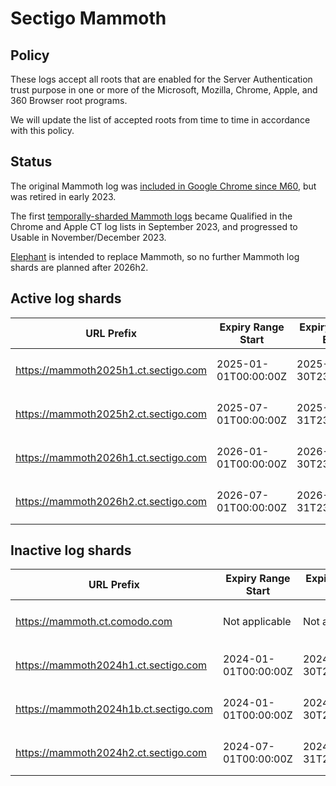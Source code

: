 # Sectigo Mammoth

## Policy

These logs accept all roots that are enabled for the Server Authentication trust purpose in one or more of the Microsoft, Mozilla, Chrome, Apple, and 360 Browser root programs.

We will update the list of accepted roots from time to time in accordance with this policy.

## Status

The original Mammoth log was [included in Google Chrome since M60](https://issues.chromium.org/issues/41308603), but was retired in early 2023.

The first [temporally-sharded Mammoth logs](https://issues.chromium.org/issues/41308603#comment60) became Qualified in the Chrome and Apple CT log lists in September 2023, and progressed to Usable in November/December 2023.

[Elephant](crt/elephant) is intended to replace Mammoth, so no further Mammoth log shards are planned after 2026h2.

## Active log shards

| URL Prefix | Expiry Range<br>Start | Expiry Range<br>End | Public Key (base64) |
|------------|-----------------------|---------------------|---------------------|
| https://mammoth2025h1.ct.sectigo.com | 2025-01-01T00:00:00Z | 2025-06-30T23:59:59Z | `MFkwEwYHKoZIzj0CAQYIKoZIzj0DAQc`<br>`DQgAEEzxBtTB9LkqhqGvSxVdrmP5+79`<br>`Uh4rpdsLqFEW6U4D2ojm1WjUQCnrCDz`<br>`FTfm05yYks8DDLdhvvrPmbNd1hb5Q==` |
| https://mammoth2025h2.ct.sectigo.com | 2025-07-01T00:00:00Z | 2025-12-31T23:59:59Z | `MFkwEwYHKoZIzj0CAQYIKoZIzj0DAQc`<br>`DQgAEiOLHs9c3o5HXs8XaB1EEK4Htwk`<br>`Q7daDmZeFKuhuxnKkqhDEprh2L8TOfE`<br>`i6QsRVnZqB8C1tif2yaajCbaAIWbw==` |
| https://mammoth2026h1.ct.sectigo.com | 2026-01-01T00:00:00Z | 2026-06-30T23:59:59Z | `MFkwEwYHKoZIzj0CAQYIKoZIzj0DAQc`<br>`DQgAEnssMilHMiuILzoXmr00x2xtqTP`<br>`2weWuZl8Bd+25FUB1iqsafm2sFPaKrK`<br>`12Im1Ao4p5YpaX6+eP6FSXjFBMyxA==` |
| https://mammoth2026h2.ct.sectigo.com | 2026-07-01T00:00:00Z | 2026-12-31T23:59:59Z | `MFkwEwYHKoZIzj0CAQYIKoZIzj0DAQc`<br>`DQgAE7INh8te0u+TkO+vIY3WYz2GQYx`<br>`Q9XyLfdLpQp1ibaX3mY4lt2ddRhD/4A`<br>`tjI/8KXceV+J/VysY8kJ1cKDXTAtg==` |

## Inactive log shards

| URL Prefix | Expiry Range<br>Start | Expiry Range<br>End | Public Key (base64) |
|------------|-----------------------|---------------------|---------------------|
| https://mammoth.ct.comodo.com | Not applicable | Not applicable | `MFkwEwYHKoZIzj0CAQYIKoZIzj0DAQc`<br>`DQgAE7+R9dC4VFbbpuyOL+yy14ceAmE`<br>`f7QGlo/EmtYU6DRzwat43f/3swtLr/L`<br>`8ugFOOt1YU/RFmMjGCL17ixv66MZw==` |
| https://mammoth2024h1.ct.sectigo.com | 2024-01-01T00:00:00Z | 2024-06-30T23:59:59Z | `MFkwEwYHKoZIzj0CAQYIKoZIzj0DAQc`<br>`DQgAEpFmQ83EkJPfDVSdWnKNZHve3n8`<br>`6rThlmTdCK+p1ipCTwOyDkHRRnyPzkN`<br>`/JLOFRaz59rB5DQDn49TIey6D8HzA==` |
| https://mammoth2024h1b.ct.sectigo.com | 2024-01-01T00:00:00Z | 2024-06-30T23:59:59Z | `MFkwEwYHKoZIzj0CAQYIKoZIzj0DAQc`<br>`DQgAEo9UHKHoENK7KvoB5Tz72QfQkBO`<br>`HWNloaCfLRuoQXrh6hfAAdVHOQdSGo0`<br>`dpeEOGM7LKKjMjn3c3iB/BOFgJXNw==` |
| https://mammoth2024h2.ct.sectigo.com | 2024-07-01T00:00:00Z | 2024-12-31T23:59:59Z | `MFkwEwYHKoZIzj0CAQYIKoZIzj0DAQc`<br>`DQgAEhWYiJG6+UmIKoK/DJRo2Lqdgia`<br>`Jlv6RfvYVqlAWBNZBUMZXnEZ6jLg+F7`<br>`6eIV4tjGoHBQZ197AE627nBJ/RlHg==` |
